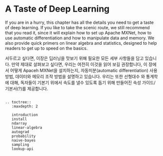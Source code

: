 # A Taste of Deep Learning

If you are in a hurry, this chapter has all the details you need to
get a taste of deep learning. If you like to take the scenic route, we
still recommend that you read it, since it will explain how to set up
Apache MXNet, how to use automatic differentiation and how to
manipulate data and memory. We also provide quick primers on linear
algebra and statistics, designed to help readers to get up to speed on
the basics.

서두르고 싶다면, 이장은 딥러닝을 맛보기 위해 필요한 모든 세부 사항들을 담고 있습니다. 만약 제대로
살펴보고 싶다면, 우리는 여전히 이것을 읽어 보길 권장합니다, 이 장에서 어떻게 Apaceh MXNet을
설치하는지, 자동미분(automatic differentiation) 사용 방법, 데이터와 메모리 조작 방법을
설명하고 있습니다. 우리는 또한 선형대수 와 통계학에 대해, 독자들이 기본기 위에서 속도를 낼수 있도록 
돕기 위해 만들어진 속성 가이드/기본서(?)를 제공합니다.

```eval_rst

.. toctree::
   :maxdepth: 2

   introduction
   install
   ndarray
   linear-algebra
   autograd
   probability
   naive-bayes
   sampling
   lookup-api

```
